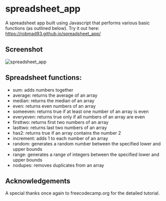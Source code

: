 ﻿# spreadsheet_app
A spreadsheet app built using Javascript that performs various basic functions (as outlined below). Try it out here: https://robmad93.github.io/spreadsheet_app/

## Screenshot

![spreadsheet_app](https://github.com/user-attachments/assets/2b1391e0-1a1b-4a09-aa92-713c7ec425f2)

## Spreadsheet functions:
- sum: adds numbers together
- average: returns the average of an array
- median: returns the median of an array
- even: returns even numbers of an array
- someeven: returns true if at least one number of an array is even
- everyeven: returns true only if all numbers of an array are even
- firsttwo: returns first two numbers of an array
- lasttwo: returns last two numbers of an array
- has2: returns true if an array contains the number 2
- increment: adds 1 to each number of an array
- random: generates a random number between the specified lower and upper bounds
- range: generates a range of integers between the specified lower and upper bounds
- nodupes: removes duplicates from an array

## Acknowledgements
A special thanks once again to freecodecamp.org for the detailed tutorial.
